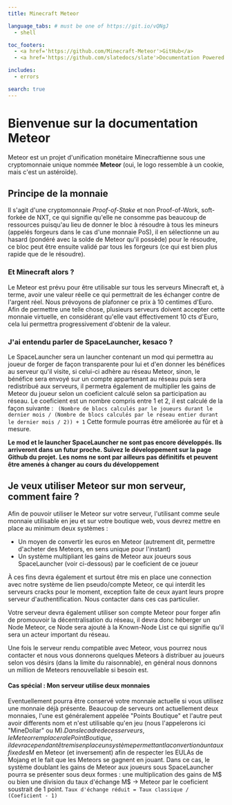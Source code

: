 ```yaml
---
title: Minecraft Meteor

language_tabs: # must be one of https://git.io/vQNgJ
  - shell

toc_footers:
  - <a href='https://github.com/Minecraft-Meteor'>GitHub</a>
  - <a href='https://github.com/slatedocs/slate'>Documentation Powered by Slate</a>

includes:
  - errors

search: true
---
```


# Bienvenue sur la documentation Meteor
  Meteor est un projet d'unification monétaire Minecraftienne sous une cryptomonnaie unique nommée **Meteor** (oui, le logo ressemble à un cookie, mais c'est un astéroïde).

## Principe de la monnaie

Il s'agit d'une cryptomonnaie *Proof-of-Stake* et non Proof-of-Work, soft-forkée de NXT, ce qui signifie qu'elle ne consomme pas beaucoup de ressources puisqu'au lieu de donner le bloc à résoudre à tous les mineurs (appelés forgeurs dans le cas d'une monnaie PoS), il en sélectionne un au hasard (pondéré avec la solde de Meteor qu'il possède) pour le résoudre, ce bloc peut être ensuite validé par tous les forgeurs (ce qui est bien plus rapide que de le résoudre).

### Et Minecraft alors ?

Le Meteor est prévu pour être utilisable sur tous les serveurs Minecraft et, à terme, avoir une valeur réelle ce qui permettrait de les échanger contre de l'argent réel. Nous prévoyons de plafonner ce prix à 10 centimes d'Euro.
Afin de permettre une telle chose, plusieurs serveurs doivent accepter cette monnaie virtuelle, en considérant qu'elle vaut éffectivement 10 cts d'Euro, cela lui permettra progressivement d'obtenir de la valeur.

### J'ai entendu parler de SpaceLauncher, kesaco ?

Le SpaceLauncher sera un launcher contenant un mod qui permettra au joueur de forger de façon transparente pour lui et d'en donner les bénéfices au serveur qu'il visite, si celui-ci adhère au réseau Meteor, sinon, le bénéfice sera envoyé sur un compte appartenant au réseau puis sera redistribué aux serveurs, il permetra également de multiplier les gains de Meteor du joueur selon un coeficient calculé selon sa participation au réseau. Le coeficient est un nombre compris entre 1 et 2, il est calculé de la façon suivante : 
``` (Nombre de blocs calculés par le joueurs durant le dernier mois / (Nombre de blocs calculés par le réseau entier durant le dernier mois / 2)) + 1```
Cette formule pourras être améliorée au fûr et à mesure.

**Le mod et le launcher SpaceLauncher ne sont pas encore développés. Ils arriveront dans un futur proche. Suivez le développement sur la page Github du projet.**
**Les noms ne sont par ailleurs pas définitifs et peuvent être amenés à changer au cours du développement**

## Je veux utiliser Meteor sur mon serveur, comment faire ?

Afin de pouvoir utiliser le Meteor sur votre serveur, l'utilisant comme seule monnaie utilisable en jeu et sur votre boutique web, vous devrez mettre en place au minimum deux systèmes :

 - Un moyen de convertir les euros en Meteor (autrement dit, permettre d'acheter des Meteors, en sens unique pour l'instant)
 - Un système multipliant les gains de Meteor aux joueurs sous SpaceLauncher (voir ci-dessous) par le coeficient de ce joueur
 
À ces fins devra également et surtout être mis en place une connection avec notre système de lien pseudo/compte Meteor, ce qui interdit les serveurs cracks pour le moment, exception faite de ceux ayant leurs propre serveur d'authentification. Nous contacter dans ces cas particulier.

Votre serveur devra également utiliser son compte Meteor pour forger afin de promouvoir la décentralisation du réseau, il devra donc héberger un Node Meteor, ce Node sera ajouté à la Known-Node List ce qui signifie qu'il sera un acteur important du réseau.

Une fois le serveur rendu compatible avec Meteor, vous pourrez nous contacter et nous vous donnerons quelques Meteors à distribuer au joueurs selon vos désirs (dans la limite du raisonnable), en général nous donnons un million de Meteors renouvellable si besoin est.

#### Cas spécial : Mon serveur utilise deux monnaies
Eventuellement pourra être conservé votre monnaie actuelle si vous utilisez une monnaie déjà présente. 
Beaucoup de serveurs ont actuellement deux monnaies, l'une est généralement appelée "Points Boutique" et l'autre peut avoir differents nom et n'est utilisable qu'en jeu (nous l'appelerons ici "MineDollar" ou M$). 
Dans le cadre de ces serveurs, le Meteor remplacera le Point Boutique, il devra cependant être mis en place un système permettant la convertion à un taux fixe des M$ en Meteor (et inversement) afin de respecter les EULAs de Mojang et le fait que les Meteors se gagnent en jouant.
Dans ce cas, le système doublant les gains de Meteor aux joueurs sous SpaceLauncher pourra se présenter sous deux formes : une multiplication des gains de M$ ou bien une division du taux d'échange M$ -> Meteor par le coeficient soustrait de 1 point. `Taux d'échange réduit = Taux classique / (Coeficient - 1)` 
